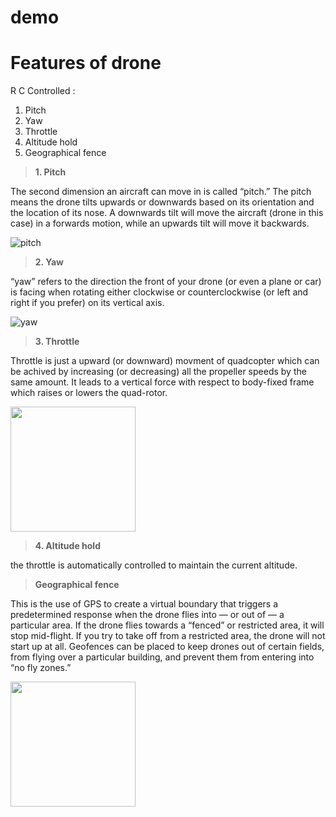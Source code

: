 # demo
# Features of drone
R C Controlled : 

1. Pitch 
2. Yaw
3. Throttle
4. Altitude hold
5. Geographical fence

> **1. Pitch**

The second dimension an aircraft can move in is called “pitch.” The pitch means the drone tilts upwards or downwards based on its orientation and the location of its nose. A downwards tilt will move the aircraft (drone in this case) in a forwards motion, while an upwards tilt will move it backwards.

![pitch](https://images.squarespace-cdn.com/content/v1/5b1566faf407b4c2d4edc8e2/1528337221637-4YYWEN30OKV2OSGBIB4H/Pitch.png?format=750w)

> **2. Yaw**

“yaw” refers to the direction the front of your drone (or even a plane or car) is facing when rotating either clockwise or counterclockwise (or left and right if you prefer) on its vertical axis.


![yaw](https://images.squarespace-cdn.com/content/v1/5b1566faf407b4c2d4edc8e2/1528337146183-2JHYTR3POC14B5FQGWUT/image-asset.png?format=750w)

> **3. Throttle**


Throttle is just a upward (or downward) movment of quadcopter which can be achived by increasing (or decreasing) all the propeller speeds by the same amount. It leads to a vertical force with respect to body-fixed frame which raises or lowers the quad-rotor.

<img src="[https://dronebelow.com/wp-content/uploads/2018/06/3DR-geofencing.jpeg](https://cfdflowengineering.com/wp-content/uploads/2020/09/Drone_cove-page.png)" height="200">




> **4. Altitude hold**


 the throttle is automatically controlled to maintain the current altitude.
 
 
 > **Geographical fence**


This is the use of GPS to create a virtual boundary that triggers a predetermined response when the drone flies into — or out of — a particular area. If the drone flies towards a “fenced” or restricted area, it will stop mid-flight. If you try to take off from a restricted area, the drone will not start up at all. Geofences can be placed to keep drones out of certain fields, from flying over a particular building, and prevent them from entering into “no fly zones.”

<img src="https://dronebelow.com/wp-content/uploads/2018/06/3DR-geofencing.jpeg" height="200">

